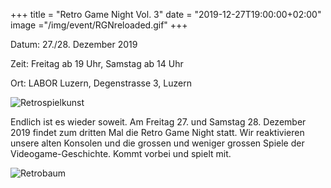 
+++
title = "Retro Game Night Vol. 3"
date = "2019-12-27T19:00:00+02:00"
image ="/img/event/RGNreloaded.gif"
+++

Datum: 27./28. Dezember 2019

Zeit: Freitag ab 19 Uhr, Samstag ab 14 Uhr

Ort: LABOR Luzern, Degenstrasse 3, Luzern

<img src="/img/event/RGNreloaded_a.jpg" alt="Retrospielkunst">

Endlich ist es wieder soweit. Am Freitag 27. und Samstag 28. Dezember 2019 findet zum dritten Mal die Retro Game Night statt. Wir reaktivieren unsere alten Konsolen und die grossen und weniger grossen Spiele der Videogame-Geschichte. Kommt vorbei und spielt mit.

<img src="/img/event/RGNreloaded_b.jpg" alt="Retrobaum">
